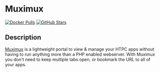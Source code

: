 # Muximux

[![Docker Pulls](https://img.shields.io/docker/pulls/linuxserver/muximux?style=flat-square&color=607D8B&label=docker%20pulls&logo=docker)](https://hub.docker.com/r/linuxserver/muximux)
[![GitHub Stars](https://img.shields.io/github/stars/linuxserver/docker-muximux?style=flat-square&color=607D8B&label=github%20stars&logo=github)](https://github.com/linuxserver/docker-muximux)

## Description

[Muximux](https://github.com/mescon/Muximux) is a lightweight portal to view & manage your HTPC apps without having to run anything more than a PHP enabled webserver. With Muximux you don't need to keep multiple tabs open, or bookmark the URL to all of your apps.
